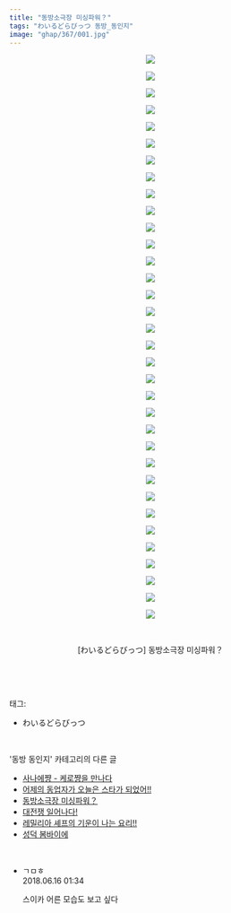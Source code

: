 ```yaml
---
title: "동방소극장 미싱파워？"
tags: "わいるどらびっつ 동방_동인지"
image: "ghap/367/001.jpg"
---
```

<div class="article">
<p style="text-align: center; clear: none; float: none;"><img src="{{ site.nasurl }}/ghap/367/001.jpg"/></p>
<p style="text-align: center; clear: none; float: none;"><img src="{{ site.nasurl }}/ghap/367/002.jpg"/></p>
<p style="text-align: center; clear: none; float: none;"><img src="{{ site.nasurl }}/ghap/367/003.jpg"/></p>
<p style="text-align: center; clear: none; float: none;"><img src="{{ site.nasurl }}/ghap/367/004.jpg"/></p>
<p style="text-align: center; clear: none; float: none;"><img src="{{ site.nasurl }}/ghap/367/005.jpg"/></p>
<p style="text-align: center; clear: none; float: none;"><img src="{{ site.nasurl }}/ghap/367/006.jpg"/></p>
<p style="text-align: center; clear: none; float: none;"><img src="{{ site.nasurl }}/ghap/367/007.jpg"/></p>
<p style="text-align: center; clear: none; float: none;"><img src="{{ site.nasurl }}/ghap/367/008.jpg"/></p>
<p style="text-align: center; clear: none; float: none;"><img src="{{ site.nasurl }}/ghap/367/009.jpg"/></p>
<p style="text-align: center; clear: none; float: none;"><img src="{{ site.nasurl }}/ghap/367/010.jpg"/></p>
<p style="text-align: center; clear: none; float: none;"><img src="{{ site.nasurl }}/ghap/367/011.jpg"/></p>
<p style="text-align: center; clear: none; float: none;"><img src="{{ site.nasurl }}/ghap/367/012.jpg"/></p>
<p style="text-align: center; clear: none; float: none;"><img src="{{ site.nasurl }}/ghap/367/013.jpg"/></p>
<p style="text-align: center; clear: none; float: none;"><img src="{{ site.nasurl }}/ghap/367/014.jpg"/></p>
<p style="text-align: center; clear: none; float: none;"><img src="{{ site.nasurl }}/ghap/367/015.jpg"/></p>
<p style="text-align: center; clear: none; float: none;"><img src="{{ site.nasurl }}/ghap/367/016.jpg"/></p>
<p style="text-align: center; clear: none; float: none;"><img src="{{ site.nasurl }}/ghap/367/017.jpg"/></p>
<p style="text-align: center; clear: none; float: none;"><img src="{{ site.nasurl }}/ghap/367/018.jpg"/></p>
<p style="text-align: center; clear: none; float: none;"><img src="{{ site.nasurl }}/ghap/367/019.jpg"/></p>
<p style="text-align: center; clear: none; float: none;"><img src="{{ site.nasurl }}/ghap/367/020.jpg"/></p>
<p style="text-align: center; clear: none; float: none;"><img src="{{ site.nasurl }}/ghap/367/021.jpg"/></p>
<p style="text-align: center; clear: none; float: none;"><img src="{{ site.nasurl }}/ghap/367/022.jpg"/></p>
<p style="text-align: center; clear: none; float: none;"><img src="{{ site.nasurl }}/ghap/367/023.jpg"/></p>
<p style="text-align: center; clear: none; float: none;"><img src="{{ site.nasurl }}/ghap/367/024.jpg"/></p>
<p style="text-align: center; clear: none; float: none;"><img src="{{ site.nasurl }}/ghap/367/025.jpg"/></p>
<p style="text-align: center; clear: none; float: none;"><img src="{{ site.nasurl }}/ghap/367/026.jpg"/></p>
<p style="text-align: center; clear: none; float: none;"><img src="{{ site.nasurl }}/ghap/367/027.jpg"/></p>
<p style="text-align: center; clear: none; float: none;"><img src="{{ site.nasurl }}/ghap/367/028.jpg"/></p>
<p style="text-align: center; clear: none; float: none;"><img src="{{ site.nasurl }}/ghap/367/029.jpg"/></p>
<p style="text-align: center; clear: none; float: none;"><img src="{{ site.nasurl }}/ghap/367/030.jpg"/></p>
<p style="text-align: center; clear: none; float: none;"><img src="{{ site.nasurl }}/ghap/367/031.jpg"/></p>
<p style="text-align: center; clear: none; float: none;"><img src="{{ site.nasurl }}/ghap/367/032.jpg"/></p>
<p style="text-align: center; clear: none; float: none;"><img src="{{ site.nasurl }}/ghap/367/033.jpg"/></p>
<p style="text-align: center; clear: none; float: none;"><img src="{{ site.nasurl }}/ghap/367/034.jpg"/></p>
<p style="text-align: center; clear: none; float: none;"><br/></p>
<p style="text-align: center; clear: none; float: none;">[わいるどらびっつ] 동방소극장 미싱파워？</p>
<p><br/></p>
</div><br/>
<div class="tagTrail">
<p>태그: </p>
<ul>
<li>わいるどらびっつ</li>
</ul>
</div><br/>
<div class="another">
<p>'동방 동인지' 카테고리의 다른 글</p>
<ul>
<li><a href="/2016-06-20-ghap_370">사나에쨩 - 케로쨩을 만나다</a></li>
<li><a href="/2016-06-20-ghap_369">어제의 동업자가 오늘은 스타가 되었어!!</a></li>
<li><a href="/2016-06-20-ghap_367">동방소극장 미싱파워？</a></li>
<li><a href="/2016-06-20-ghap_366">대전쟁 일어나다!</a></li>
<li><a href="/2016-06-20-ghap_365">레밀리아 셰프의 기운이 나는 요리!!</a></li>
<li><a href="/2016-06-20-ghap_364">성덕 봄바이에</a></li>
</ul>
</div><br/>
<div class="cb_module cb_fluid">
<div class="cb_wrt cb_profile">
<div class="comment">
<ul>
<li class="cb_thumb_off" id="comment15271338">
<div class="cb_comment_area">
<div class="cb_info_area">
<div class="cb_section">
<span class="cb_nick_name">ㄱㅁㅎ</span>
</div>
<div class="cb_section">
<span class="cb_date">2018.06.16 01:34 </span>
</div>
</div>
<div class="cb_dsc_comment">
<p class="cb_dsc">
											스이카 어른 모습도 보고 싶다
										</p>
</div>
</div></li>
</ul>
</div>
</div><!-- commentList close -->
</div><br/>
